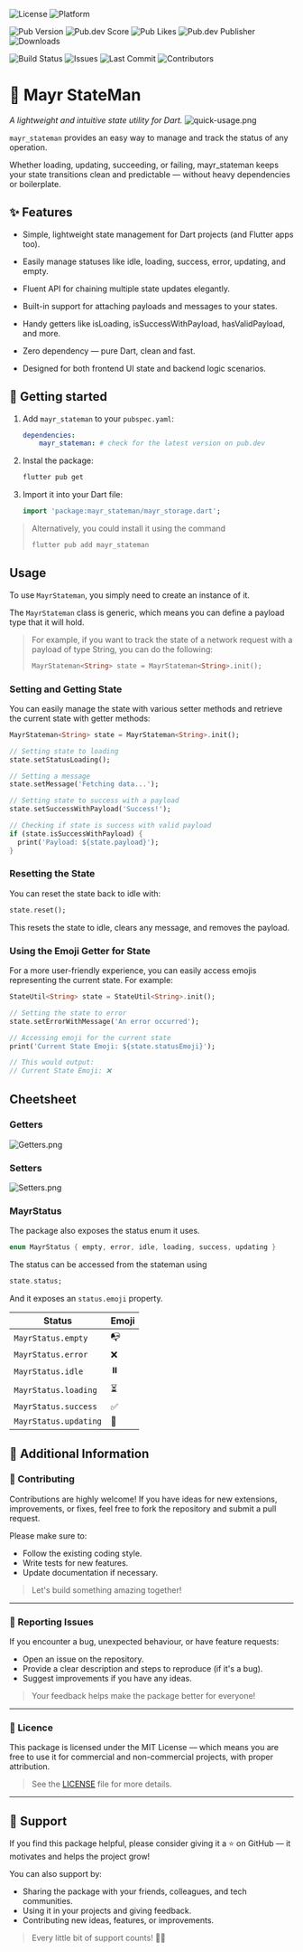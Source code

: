 ![License](https://img.shields.io/badge/license-MIT-blue.svg?label=Licence)
![Platform](https://img.shields.io/badge/Platform-Flutter-blue.svg)

![Pub Version](https://img.shields.io/pub/v/mayr_stateman?style=plastic&label=Version)
![Pub.dev Score](https://img.shields.io/pub/points/mayr_stateman?label=Score&style=plastic)
![Pub Likes](https://img.shields.io/pub/likes/mayr_stateman?label=Likes&style=plastic)
![Pub.dev Publisher](https://img.shields.io/pub/publisher/mayr_stateman?label=Publisher&style=plastic)
![Downloads](https://img.shields.io/pub/dm/mayr_stateman.svg?label=Downloads&style=plastic)

![Build Status](https://img.shields.io/github/actions/workflow/status/YoungMayor/mayr_dart_stateman/ci.yaml?label=Build)
![Issues](https://img.shields.io/github/issues/YoungMayor/mayr_dart_stateman.svg?label=Issues)
![Last Commit](https://img.shields.io/github/last-commit/YoungMayor/mayr_dart_stateman.svg?label=Latest%20Commit)
![Contributors](https://img.shields.io/github/contributors/YoungMayor/mayr_dart_stateman.svg?label=Contributors)

# 🚦 Mayr StateMan
*A lightweight and intuitive state utility for Dart.*
![quick-usage.png](screenshots/quick-usage.png)

`mayr_stateman` provides an easy way to manage and track the status of any operation.

Whether loading, updating, succeeding, or failing, mayr_stateman keeps your state transitions clean and predictable — without heavy dependencies or boilerplate.

## ✨ Features
- Simple, lightweight state management for Dart projects (and Flutter apps too).

- Easily manage statuses like idle, loading, success, error, updating, and empty.

- Fluent API for chaining multiple state updates elegantly.

- Built-in support for attaching payloads and messages to your states.

- Handy getters like isLoading, isSuccessWithPayload, hasValidPayload, and more.

- Zero dependency — pure Dart, clean and fast.

- Designed for both frontend UI state and backend logic scenarios.

## 🚀 Getting started

1. Add `mayr_stateman` to your `pubspec.yaml`:

    ```yaml
    dependencies:
        mayr_stateman: # check for the latest version on pub.dev
    ```

2. Instal the package:
    ```bash
    flutter pub get
    ```

3. Import it into your Dart file:
    ```dart
    import 'package:mayr_stateman/mayr_storage.dart';
    ```

> Alternatively, you could install it using the command
> ```bash
> flutter pub add mayr_stateman
> ```


## Usage

To use `MayrStateman`, you simply need to create an instance of it.

The `MayrStateman` class is generic, which means you can define a payload type that it will hold.

> For example, if you want to track the state of a network request with a payload of type String, you can do the following:
> ```dart
> MayrStateman<String> state = MayrStateman<String>.init();
>```

### Setting and Getting State

You can easily manage the state with various setter methods and retrieve the current state with getter methods:

```dart
MayrStateman<String> state = MayrStateman<String>.init();

// Setting state to loading
state.setStatusLoading();

// Setting a message
state.setMessage('Fetching data...');

// Setting state to success with a payload
state.setSuccessWithPayload('Success!');

// Checking if state is success with valid payload
if (state.isSuccessWithPayload) {
  print('Payload: ${state.payload}');
}
```

### Resetting the State

You can reset the state back to idle with:
```dart
state.reset();
```
This resets the state to idle, clears any message, and removes the payload.

### Using the Emoji Getter for State

For a more user-friendly experience, you can easily access emojis representing the current state. For example:
```dart
StateUtil<String> state = StateUtil<String>.init();

// Setting the state to error
state.setErrorWithMessage('An error occurred');

// Accessing emoji for the current state
print('Current State Emoji: ${state.statusEmoji}');

// This would output:
// Current State Emoji: ❌
```

## Cheetsheet

### Getters
![Getters.png](screenshots/getters.png)

### Setters
![Setters.png](screenshots/setters.png)

### MayrStatus

The package also exposes the status enum it uses.
```dart
enum MayrStatus { empty, error, idle, loading, success, updating }
```
The status can be accessed from the stateman using
```dart
state.status;
```
And it exposes an `status.emoji` property.

| Status                | Emoji |
| --------------------- | ----- |
| `MayrStatus.empty`    | 📭     |
| `MayrStatus.error`    | ❌     |
| `MayrStatus.idle`     | ⏸️     |
| `MayrStatus.loading`  | ⏳     |
| `MayrStatus.success`  | ✅     |
| `MayrStatus.updating` | 🔄     |

## 📢 Additional Information

### 🤝 Contributing
Contributions are highly welcome!
If you have ideas for new extensions, improvements, or fixes, feel free to fork the repository and submit a pull request.

Please make sure to:
- Follow the existing coding style.
- Write tests for new features.
- Update documentation if necessary.

> Let's build something amazing together!

---

### 🐛 Reporting Issues
If you encounter a bug, unexpected behaviour, or have feature requests:
- Open an issue on the repository.
- Provide a clear description and steps to reproduce (if it's a bug).
- Suggest improvements if you have any ideas.

> Your feedback helps make the package better for everyone!

---

### 📜 Licence
This package is licensed under the MIT License — which means you are free to use it for commercial and non-commercial projects, with proper attribution.

> See the [LICENSE](LICENSE) file for more details.

---

## 🌟 Support

If you find this package helpful, please consider giving it a ⭐️ on GitHub — it motivates and helps the project grow!

You can also support by:
- Sharing the package with your friends, colleagues, and tech communities.
- Using it in your projects and giving feedback.
- Contributing new ideas, features, or improvements.

> Every little bit of support counts! 🚀💙
